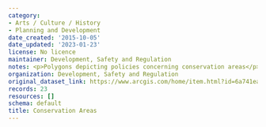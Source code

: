 ```yaml
---
category:
- Arts / Culture / History
- Planning and Development
date_created: '2015-10-05'
date_updated: '2023-01-23'
license: No licence
maintainer: Development, Safety and Regulation
notes: <p>Polygons depicting policies concerning conservation areas</p>
organization: Development, Safety and Regulation
original_dataset_link: https://www.arcgis.com/home/item.html?id=6a741ea53843452ab995891fcd689704
records: 23
resources: []
schema: default
title: Conservation Areas
---
```


